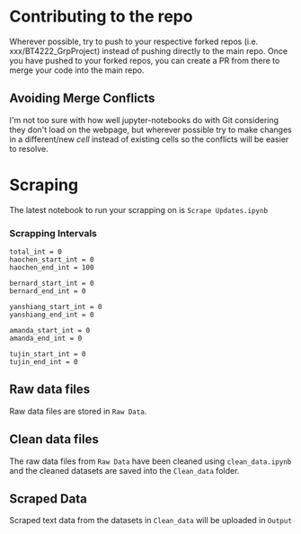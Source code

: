 # Contributing to the repo
Wherever possible, try to push to your respective forked repos (i.e. xxx/BT4222_GrpProject) instead of pushing directly to the main repo.
Once you have pushed to your forked repos, you can create a PR from there to merge your code into the main repo.

## Avoiding Merge Conflicts
I'm not too sure with how well jupyter-notebooks do with Git considering they don't load on the webpage, but wherever possible try to make changes in a different/new *cell* instead of existing cells so the conflicts will be easier to resolve.

# Scraping
The latest notebook to run your scrapping on is `Scrape Updates.ipynb`

### Scrapping Intervals
```
total_int = 0
haochen_start_int = 0
haochen_end_int = 100

bernard_start_int = 0
bernard_end_int = 0

yanshiang_start_int = 0
yanshiang_end_int = 0

amanda_start_int = 0
amanda_end_int = 0

tujin_start_int = 0
tujin_end_int = 0
```

## Raw data files
Raw data files are stored in `Raw Data`.

## Clean data files
The raw data files from `Raw Data` have been cleaned using `clean_data.ipynb` and the cleaned datasets are saved into the `Clean_data` folder.

## Scraped Data
Scraped text data from the datasets in `Clean_data` will be uploaded in `Output`


